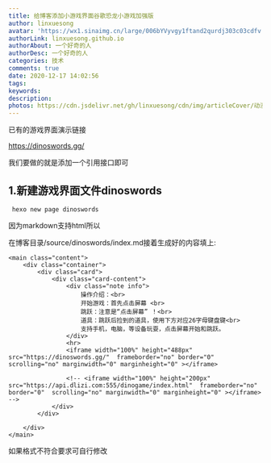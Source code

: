```yaml
---
title: 给博客添加小游戏界面谷歌恐龙小游戏加强版
author: linxuesong
avatar: 'https://wx1.sinaimg.cn/large/006bYVyvgy1ftand2qurdj303c03cdfv.jpg'
authorLink: linxuesong.github.io
authorAbout: 一个好奇的人
authorDesc: 一个好奇的人
categories: 技术
comments: true
date: 2020-12-17 14:02:56
tags:
keywords:
description:
photos: https://cdn.jsdelivr.net/gh/linxuesong/cdn/img/articleCover/动漫女/200929110029-5-1200.jpg
---
```


已有的游戏界面演示链接

https://dinoswords.gg/

我们要做的就是添加一个引用接口即可

## 1.新建游戏界面文件dinoswords

`````
 hexo new page dinoswords
`````

因为markdown支持html所以

在博客目录/source/dinoswords/index.md接着生成好的内容填上:

`````
<main class="content">
    <div class="container">
        <div class="card">
            <div class="card-content">
                <div class="note info">
                    操作介绍：<br>
                    开始游戏：首先点击屏幕 <br>
                    跳跃：注意是“点击屏幕” ！<br>
                    道具：跳跃后捡到的道具，使用下方对应26字母键盘键<br>
                    支持手机，电脑，等设备玩耍，点击屏幕开始和跳跃。
                </div>
                <hr>
                <iframe width="100%" height="488px" src="https://dinoswords.gg/"  frameborder="no" border="0"  scrolling="no" marginwidth="0" marginheight="0" ></iframe>

                <!-- <iframe width="100%" height="200px" src="https://api.dlizi.com:555/dinogame/index.html"  frameborder="no" border="0"  scrolling="no" marginwidth="0" marginheight="0" ></iframe> -->
            </div>
        </div>
        
    </div>
</main>
`````

如果格式不符合要求可自行修改



